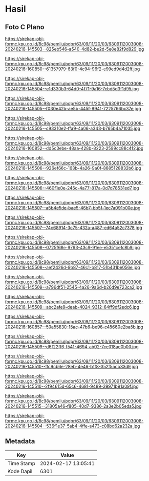 # Hasil

## Foto C Plano

https://sirekap-obj-formc.kpu.go.id/8c98/pemilu/pdpr/63/09/11/20/03/6309112003008-20240216-145503--825eb546-a540-4d82-be2d-5e8e82f9d829.jpg

https://sirekap-obj-formc.kpu.go.id/8c98/pemilu/pdpr/63/09/11/20/03/6309112003008-20240216-160850--61357979-63f0-4c94-96f2-e99ed9d4d2ff.jpg

https://sirekap-obj-formc.kpu.go.id/8c98/pemilu/pdpr/63/09/11/20/03/6309112003008-20240216-145504--e1d330b3-64d0-4f71-9a16-7cbd5d3f1d95.jpg

https://sirekap-obj-formc.kpu.go.id/8c98/pemilu/pdpr/63/09/11/20/03/6309112003008-20240216-145505--f030e42b-ae5b-445f-8941-7225766bc37e.jpg

https://sirekap-obj-formc.kpu.go.id/8c98/pemilu/pdpr/63/09/11/20/03/6309112003008-20240216-145505--c93310e2-ffa9-4a06-a343-b765b4a71035.jpg

https://sirekap-obj-formc.kpu.go.id/8c98/pemilu/pdpr/63/09/11/20/03/6309112003008-20240216-160852--dd5c3ebe-48aa-428b-8223-2599cc88c412.jpg

https://sirekap-obj-formc.kpu.go.id/8c98/pemilu/pdpr/63/09/11/20/03/6309112003008-20240216-145506--926ef66c-163b-4a26-9a0f-8685128832b6.jpg

https://sirekap-obj-formc.kpu.go.id/8c98/pemilu/pdpr/63/09/11/20/03/6309112003008-20240216-145506--460f1e0e-245c-4a77-817a-0d7d78531ed7.jpg

https://sirekap-obj-formc.kpu.go.id/8c98/pemilu/pdpr/63/09/11/20/03/6309112003008-20240216-145507--a5b4e5de-bae5-46b7-bb5f-1ec7a091b00e.jpg

https://sirekap-obj-formc.kpu.go.id/8c98/pemilu/pdpr/63/09/11/20/03/6309112003008-20240216-145507--74c68914-3c75-432a-a487-ed64a52c7378.jpg

https://sirekap-obj-formc.kpu.go.id/8c98/pemilu/pdpr/63/09/11/20/03/6309112003008-20240216-145508--0725f68e-9763-43c9-91ee-e5351cefc8b9.jpg

https://sirekap-obj-formc.kpu.go.id/8c98/pemilu/pdpr/63/09/11/20/03/6309112003008-20240216-145508--aef2426d-9b87-46c1-b817-51b431be056e.jpg

https://sirekap-obj-formc.kpu.go.id/8c98/pemilu/pdpr/63/09/11/20/03/6309112003008-20240216-145509--a796df51-2545-4a26-9a6d-b26d9e723ca2.jpg

https://sirekap-obj-formc.kpu.go.id/8c98/pemilu/pdpr/63/09/11/20/03/6309112003008-20240216-145509--abc2afe9-deab-4024-9312-64ff9df2edc6.jpg

https://sirekap-obj-formc.kpu.go.id/8c98/pemilu/pdpr/63/09/11/20/03/6309112003008-20240216-160857--50a55830-15ac-47b6-be96-c45660e2ba5b.jpg

https://sirekap-obj-formc.kpu.go.id/8c98/pemilu/pdpr/63/09/11/20/03/6309112003008-20240216-145509--d6f22ff6-f541-4694-ab02-7ce018ae0b00.jpg

https://sirekap-obj-formc.kpu.go.id/8c98/pemilu/pdpr/63/09/11/20/03/6309112003008-20240216-145510--ffc9cb6e-28eb-4e46-b1f8-352f55cb33d9.jpg

https://sirekap-obj-formc.kpu.go.id/8c98/pemilu/pdpr/63/09/11/20/03/6309112003008-20240216-145510--2f94615d-65c6-4681-9489-39971b91a09f.jpg

https://sirekap-obj-formc.kpu.go.id/8c98/pemilu/pdpr/63/09/11/20/03/6309112003008-20240216-145515--31805a46-f805-40d7-9386-2a3e2b05eda5.jpg

https://sirekap-obj-formc.kpu.go.id/8c98/pemilu/pdpr/63/09/11/20/03/6309112003008-20240216-145504--536f1e37-5ab4-4ffe-a473-c08bd62a232a.jpg


## Metadata

| Key        | Value               |
| ---------- | ------------------- |
| Time Stamp | 2024-02-17 13:05:41 |
| Kode Dapil | 6301                |




